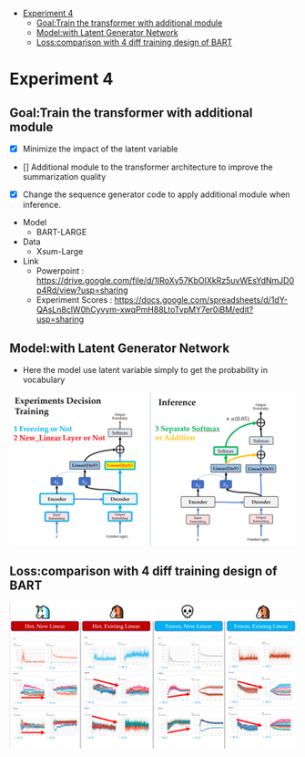 - [Experiment 4](#experiment-4)
  - [Goal:Train the transformer with additional module](#goaltrain-the-transformer-with-additional-module)
  - [Model:with Latent Generator Network](#modelwith-latent-generator-network)
  - [Loss:comparison with 4 diff training design of BART](#losscomparison-with-4-diff-training-design-of-bart)
# Experiment 4 

## Goal:Train the transformer with additional module
- [X] Minimize the impact of the latent variable 
- [] Additional module to the transformer architecture to improve the summarization quality 
- [X] Change the sequence generator code to apply additional module when inference. 

* Model
  * BART-LARGE
* Data
  * Xsum-Large
* Link
  * Powerpoint : https://drive.google.com/file/d/1lRoXy57KbOIXkRz5uvWEsYdNmJD0p4Rd/view?usp=sharing
  * Experiment Scores : https://docs.google.com/spreadsheets/d/1dY-QAsLn8clW0hCyvym-xwqPmH88LtoTvpMY7er0iBM/edit?usp=sharing

## Model:with Latent Generator Network

* Here the model use latent variable simply to get the probability in vocabulary 

<img src="docs/model.png">


## Loss:comparison with 4 diff training design of BART
<img src="docs/loss.png">